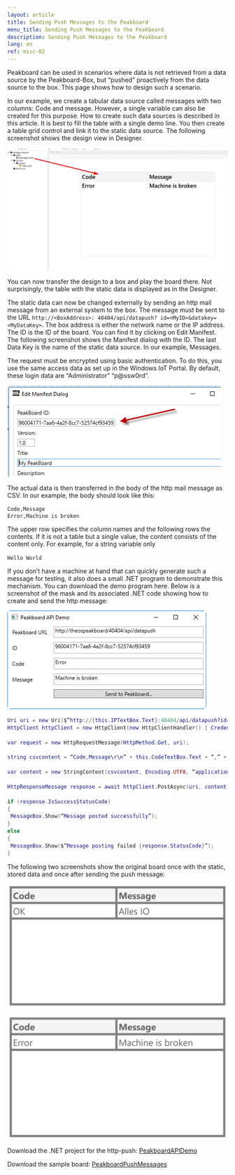 ```yaml
---
layout: article
title: Sending Push Messages to the Peakboard
menu_title: Sending Push Messages to the Peakboard
description: Sending Push Messages to the Peakboard
lang: en
ref: misc-02
---
```


Peakboard can be used in scenarios where data is not retrieved from a data source by the Peakboard-Box, but “pushed” proactively from the data source to the box. This page shows how to design such a scenario.

In our example, we create a tabular data source called messages with two columns: Code and message. However, a single variable can also be created for this purpose. How to create such data sources is described in this article. It is best to fill the table with a single demo line. You then create a table grid control and link it to the static data source. The following screenshot shows the design view in Designer.


![image_1](/assets/images/misc/push/MiscPushMessage01.png)




You can now transfer the design to a box and play the board there. Not surprisingly, the table with the static data is displayed as in the Designer.

The static data can now be changed externally by sending an http mail message from an external system to the box. The message must be sent to the URL `http://<BoxAddress>: 40404/api/datapush? id=<MyID>&datakey=<MyDataKey>`. The box address is either the network name or the IP address. The ID is the ID of the board. You can find it by clicking on Edit Manifest. The following screenshot shows the Manifest dialog with the ID. The last Data Key is the name of the static data source. In our example, Messages.

The request must be encrypted using basic authentication. To do this, you use the same access data as set up in the Windows IoT Portal. By default, these login data are “Administrator” “p@ssw0rd”.



![image_1](/assets/images/misc/push/MiscPushMessage02.png)



The actual data is then transferred in the body of the http mail message as CSV. In our example, the body should look like this:


```
Code,Message
Error,Machine is broken

```


The upper row specifies the column names and the following rows the contents. If it is not a table but a single value, the content consists of the content only. For example, for a string variable only

`Hello World`



If you don’t have a machine at hand that can quickly generate such a message for testing, it also does a small .NET program to demonstrate this mechanism. You can download the demo program here. Below is a screenshot of the mask and its associated .NET code showing how to create and send the http message:



![image_1](/assets/images/misc/push/MiscPushMessage03.png)




 ```Lua
Uri uri = new Uri($”http://{this.IPTextBox.Text}:40404/api/datapush?id={this.IdTextBox.Text}&datakey=messages”);
HttpClient httpClient = new HttpClient(new HttpClientHandler() { Credentials = new NetworkCredential(this.UserTextBox.Text, this.PasswordTextBox.Password) });

var request = new HttpRequestMessage(HttpMethod.Get, uri);

string csvcontent = “Code,Message\r\n” + this.CodeTextBox.Text + “,” + this.MessageTextBox.Text;

var content = new StringContent(csvcontent, Encoding.UTF8, “application/csv”);

HttpResponseMessage response = await httpClient.PostAsync(uri, content);

if (response.IsSuccessStatusCode)
{
  MessageBox.Show(“Message posted successfully”);
}
else
{
  MessageBox.Show($”Message posting failed {response.StatusCode}”);
}

```


The following two screenshots show the original board once with the static, stored data and once after sending the push message:



![image_1](/assets/images/misc/push/MiscPushMessage04.jpg)

![image_1](/assets/images/misc/push/MiscPushMessage05.jpg)



Download the .NET project for the http-push:
[PeakboardAPIDemo](https://help.peakboard.com/wp-content/uploads/2016/10/PeakboardAPIDemo-2.zip)

Download the sample board:
[PeakboardPushMessages](https://help.peakboard.com/wp-content/uploads/2016/10/PeakboardPushMessages-1.zip)
